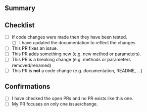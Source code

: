 <!-- Thanks for your contribution. It means a lot to us. Even a minor contribution makes impact. :) -->

## Summary
<!-- Please explain your pull request here. What does it do? Explain it in detail. -->

## Checklist

<!-- Put an x inside [ ] to check it, like so: [x] | Check the boxes that are relevant to your pull request -->

- [ ] If code changes were made then they have been tested.
    - [ ] I have updated the documentation to reflect the changes.
- [ ] This PR fixes an issue.
- [ ] This PR adds something new (e.g. new method or parameters).
- [ ] This PR is a breaking change (e.g. methods or parameters removed/renamed)
- [ ] This PR is **not** a code change (e.g. documentation, README, ...)

## Confirmations
<!-- Read and tick each and everyone of these, if any of these conditions do not apply, Your PR can be rejected for potential reasons. :( -->

- [ ] I have checked the open PRs and no PR exists like this one.
- [ ] My PR focuses on only one issue/change.
